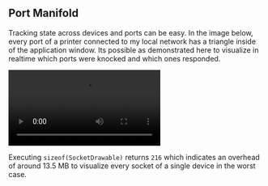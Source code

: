Port Manifold
-------------

Tracking state across devices and ports can be easy. In the image below, every port of a printer connected to my local network has a triangle inside of the application window. Its possible as demonstrated here to visualize in realtime which ports were knocked and which ones responded.


![nmap-scan-response](https://raw.githubusercontent.com/nskelsey/monopticon/master/contrib/screens/printer-syn-ack.webm)

Executing `sizeof(SocketDrawable)` returns `216` which indicates an overhead of around 13.5 MB to visualize every socket of a single device in the worst case.
